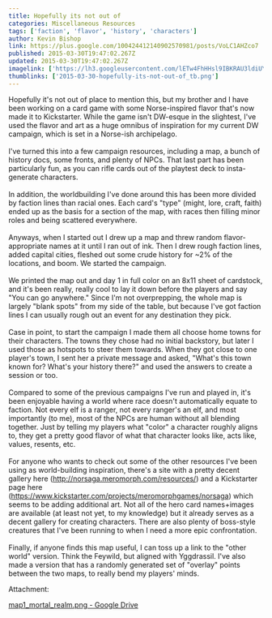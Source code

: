 ```yaml
---
title: Hopefully its not out of
categories: Miscellaneous Resources
tags: ['faction', 'flavor', 'history', 'characters']
author: Kevin Bishop
link: https://plus.google.com/100424412140902570981/posts/VoLC1AHZco7
published: 2015-03-30T19:47:02.267Z
updated: 2015-03-30T19:47:02.267Z
imagelink: ['https://lh3.googleusercontent.com/lETw4FhHHsl9IBKRAU3ldiUY50GwvQR8yQsXS6gySwK00JwIVpsgJWQ7t0MRnhJRyIvthu5EdFXuvxTVKIJgW4ahjYPlqPSil5yYEXfK5QK3iKVdex2BvLHwrB9EC5sKwOb1_4ry=s1600']
thumblinks: ['2015-03-30-hopefully-its-not-out-of_tb.png']
---
```


Hopefully it&#39;s not out of place to mention this, but my brother and I have been working on a card game with some Norse-inspired flavor that&#39;s now made it to Kickstarter. While the game isn&#39;t DW-esque in the slightest, I&#39;ve used the flavor and art as a huge omnibus of inspiration for my current DW campaign, which is set in a Norse-ish archipelago.<br /><br />I&#39;ve turned this into a few campaign resources, including a map, a bunch of history docs, some fronts, and plenty of NPCs. That last part has been particularly fun, as you can rifle cards out of the playtest deck to insta-generate characters.<br /><br />In addition, the worldbuilding I&#39;ve done around this has been more divided by faction lines than racial ones. Each card&#39;s &quot;type&quot; (might, lore, craft, faith) ended up as the basis for a section of the map, with races then filling minor roles and being scattered everywhere.<br /><br />Anyways, when I started out I drew up a map and threw random flavor-appropriate names at it until I ran out of ink. Then I drew rough faction lines, added capital cities, fleshed out some crude history for ~2% of the locations, and boom. We started the campaign.<br /><br />We printed the map out and day 1 in full color on an 8x11 sheet of cardstock, and it&#39;s been really, really cool to lay it down before the players and say &quot;You can go anywhere.&quot; Since I&#39;m not overprepping, the whole map is largely &quot;blank spots&quot; from my side of the table, but because I&#39;ve got faction lines I can usually rough out an event for any destination they pick.<br /><br />Case in point, to start the campaign I made them all choose home towns for their characters. The towns they chose had no initial backstory, but later I used those as hotspots to steer them towards. When they got close to one player&#39;s town, I sent her a private message and asked, &quot;What&#39;s this town known for? What&#39;s your history there?&quot; and used the answers to create a session or too.<br /><br />Compared to some of the previous campaigns I&#39;ve run and played in, it&#39;s been enjoyable having a world where race doesn&#39;t automatically equate to faction. Not every elf is a ranger, not every ranger&#39;s an elf, and most importantly (to me), most of the NPCs are human without all blending together. Just by telling my players what &quot;color&quot; a character roughly aligns to, they get a pretty good flavor of what that character looks like, acts like, values, resents, etc.<br /><br />For anyone who wants to check out some of the other resources I&#39;ve been using as world-building inspiration, there&#39;s a site with a pretty decent gallery here (<a href="http://norsaga.meromorph.com/resources/" class="ot-anchor">http://norsaga.meromorph.com/resources/</a>) and a Kickstarter page here (<a href="https://www.kickstarter.com/projects/meromorphgames/norsaga" class="ot-anchor">https://www.kickstarter.com/projects/meromorphgames/norsaga</a>) which seems to be adding additional art. Not all of the hero card names+images are available (at least not yet, to my knowledge) but it already serves as a decent gallery for creating characters. There are also plenty of boss-style creatures that I&#39;ve been running to when I need a more epic confrontation.<br /><br />Finally, if anyone finds this map useful, I can toss up a link to the &quot;other world&quot; version. Think the Feywild, but aligned with Yggdrassil. I&#39;ve also made a version that has a randomly generated set of &quot;overlay&quot; points between the two maps, to really bend my players&#39; minds.


Attachment:

<a href='https://drive.google.com/file/d/0B-fRgMcAOKp5ejN0WHEyaXJzc3M/view?usp=sharing'>map1_mortal_realm.png - Google Drive</a>

